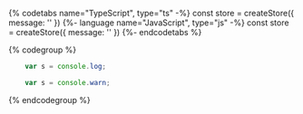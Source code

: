 {% codetabs name="TypeScript", type="ts" -%}
const store = createStore({ message: '' })
{%- language name="JavaScript", type="js" -%}
const store = createStore({ message: '' })
{%- endcodetabs %}


{% codegroup %}
```ts
    var s = console.log;
```
```js
    var s = console.warn;
```
{% endcodegroup %}
